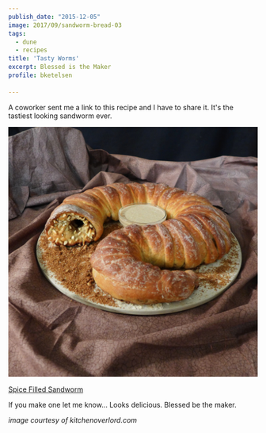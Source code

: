 ```yaml
---
publish_date: "2015-12-05"
image: 2017/09/sandworm-bread-03
tags:
  - dune
  - recipes
title: 'Tasty Worms'
excerpt: Blessed is the Maker
profile: bketelsen

---
```


A coworker sent me a link to this recipe and I have to share it. It's the tastiest looking sandworm ever.

![sandworm bread](/src/assets/static/images/sandworm-bread-03.jpg)

[Spice Filled Sandworm](http://kitchenoverlord.com/2015/12/03/dune-week-spice-filled-sandworm/)

If you make one let me know... Looks delicious. Blessed be the maker.

_image courtesy of kitchenoverlord.com_
